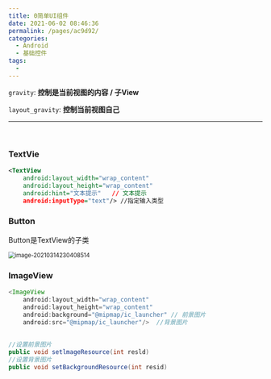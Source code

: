 ```yaml
---
title: 0简单UI组件
date: 2021-06-02 08:46:36
permalink: /pages/ac9d92/
categories:
  - Android
  - 基础控件
tags:
  - 
---
```

`gravity`: **控制是当前视图的内容 / 子View**

`layout_gravity`: **控制当前视图自己**

---------------------------

<br>

### TextVie



```xml
<TextView
    android:layout_width="wrap_content"
    android:layout_height="wrap_content"
    android:hint="文本提示"   // 文本提示
    android:inputType="text"/> //指定输入类型
```

### Button

Button是TextView的子类

<img src="https://iqqcode-blog.oss-cn-beijing.aliyuncs.com/img-2021-befo/20210314230408.png" alt="image-20210314230408514" style="zoom:80%;" />

### ImageView

```java
<ImageView
    android:layout_width="wrap_content"
    android:layout_height="wrap_content"
    android:background="@mipmap/ic_launcher" // 前景图片
    android:src="@mipmap/ic_launcher"/>  //背景图片
        
        
//设置前景图片
public void setlmageResource(int resld)
//设置背景图片
public void setBackgroundResource(int resid)
```

